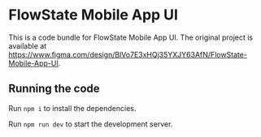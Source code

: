 
  # FlowState Mobile App UI

  This is a code bundle for FlowState Mobile App UI. The original project is available at https://www.figma.com/design/BlVo7E3xHQj35YXJY63AfN/FlowState-Mobile-App-UI.

  ## Running the code

  Run `npm i` to install the dependencies.

  Run `npm run dev` to start the development server.
  